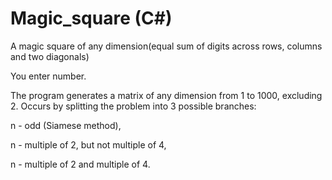 # Magic_square (C#)
A magic square of any dimension(equal sum of digits across rows, columns and two diagonals)

You enter number.

The program generates a matrix of any dimension from 1 to 1000, excluding 2.
Occurs by splitting the problem into 3 possible branches: 

  n - odd (Siamese method), 

  n - multiple of 2, but not multiple of 4,

  n - multiple of 2 and multiple of 4.
